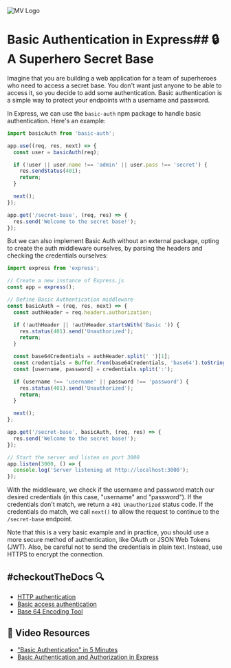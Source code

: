 ![MV Logo](/logo.jpg)

# Basic Authentication in Express## 🔒 A Superhero Secret Base
Imagine that you are building a web application for a team of superheroes who need to access a secret base. You don't want just anyone to be able to access it, so you decide to add some authentication. Basic authentication is a simple way to protect your endpoints with a username and password.

In Express, we can use the `basic-auth` npm package to handle basic authentication. Here's an example:

```js
import basicAuth from 'basic-auth';

app.use((req, res, next) => {
  const user = basicAuth(req);

  if (!user || user.name !== 'admin' || user.pass !== 'secret') {
    res.sendStatus(401);
    return;
  }

  next();
});

app.get('/secret-base', (req, res) => {
  res.send('Welcome to the secret base!');
});

```

But we can also implement Basic Auth without an external package, opting to create the auth middleware ourselves, by parsing the headers and checking the credentials ourselves:

```js
import express from 'express';

// Create a new instance of Express.js
const app = express();

// Define Basic Authentication middleware
const basicAuth = (req, res, next) => {
  const authHeader = req.headers.authorization;

  if (!authHeader || !authHeader.startsWith('Basic ')) {
    res.status(401).send('Unauthorized');
    return;
  }

  const base64Credentials = authHeader.split(' ')[1];
  const credentials = Buffer.from(base64Credentials, 'base64').toString('ascii');
  const [username, password] = credentials.split(':');

  if (username !== 'username' || password !== 'password') {
    res.status(401).send('Unauthorized');
    return;
  }

  next();
};

app.get('/secret-base', basicAuth, (req, res) => {
  res.send('Welcome to the secret base!');
});

// Start the server and listen on port 3000
app.listen(3000, () => {
  console.log('Server listening at http://localhost:3000');
});

```

With the middleware, we check if the username and password match our desired credentials (in this case, "username" and "password"). If the credentials don't match, we return a `401 Unauthorized` status code. If the credentials do match, we call `next()` to allow the request to continue to the `/secret-base` endpoint.

Note that this is a very basic example and in practice, you should use a more secure method of authentication, like OAuth or JSON Web Tokens (JWT). Also, be careful not to send the credentials in plain text. Instead, use HTTPS to encrypt the connection.

## #checkoutTheDocs 🔍
- [HTTP authentication](https://developer.mozilla.org/en-US/docs/Web/HTTP/Authentication)
- [Basic access authentication](https://developer.mozilla.org/en-US/docs/Web/HTTP/Authentication#Basic_authentication_scheme)
- [Base 64 Encoding Tool](https://www.base64decode.org/)

## 🎥 Video Resources
- ["Basic Authentication" in 5 Minutes](https://www.youtube.com/watch?v=rhi1eIjSbvk)
- [Basic Authentication and Authorization in Express](https://youtu.be/YQlgRCMheqg?t=212)